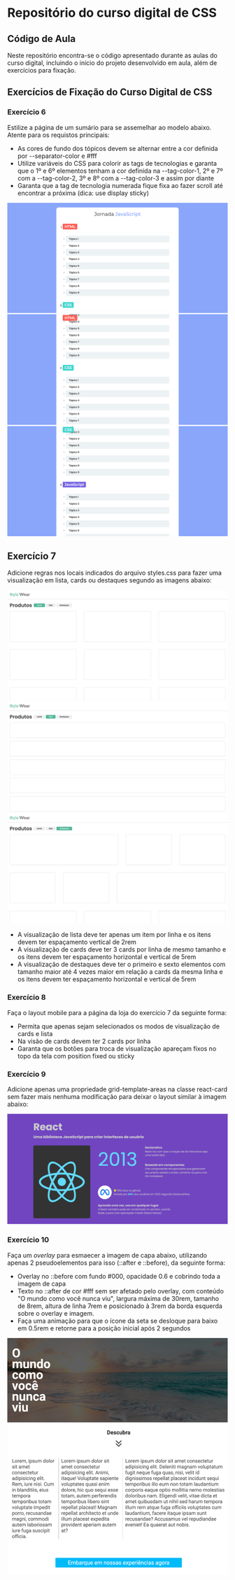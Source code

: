 # Repositório do curso digital de CSS

## Código de Aula
Neste repositório encontra-se o código apresentado durante as aulas do curso digital, incluindo o início do projeto desenvolvido em aula, além de exercícios para fixação.
## Exercícios de Fixação do Curso Digital de CSS

### Exercício 6
Estilize a página de um sumário para se assemelhar ao modelo abaixo. Atente para os requistos principais:
- As cores de fundo dos tópicos devem se alternar entre a cor definida por --separator-color e #fff
- Utilize variáveis do CSS para colorir as tags de tecnologias e garanta que o 1º e 6º elementos tenham a cor definida na --tag-color-1, 2º e 7º com a --tag-color-2, 3º e 8º com a --tag-color-3 e assim por diante
- Garanta que a tag de tecnologia numerada fique fixa ao fazer scroll até encontrar a próxima (dica: use display sticky)

![ex6 p1](./.github/assets/ex-06-p1.png)
![ex6 p2](./.github/assets/ex-06-p2.png)
![ex6 p3](./.github/assets/ex-06-p3.png)

## Exercício 7
Adicione regras nos locais indicados do arquivo styles.css para fazer uma visualização em lista, cards ou destaques segundo as imagens abaixo:

![ex7 p2](./.github/assets/ex-07-p1.png)
![ex7 p2](./.github/assets/ex-07-p2.png)
![ex7 p2](./.github/assets/ex-07-p3.png)

- A visualização de lista deve ter apenas um item por linha e os itens devem ter espaçamento vertical de 2rem
- A visualização de cards deve ter 3 cards por linha de mesmo tamanho e os itens devem ter espaçamento horizontal e vertical de 5rem
- A visualização de destaques deve ter o primeiro e sexto elementos com tamanho maior até 4 vezes maior em relação a cards da mesma linha e os itens devem ter espaçamento horizontal e vertical de 5rem

### Exercício 8
Faça o layout mobile para a página da loja do exercício 7 da seguinte forma:
- Permita que apenas sejam selecionados os modos de visualização de cards e lista
- Na visão de cards devem ter 2 cards por linha
- Garanta que os botões para troca de visualização apareçam fixos no topo da tela com position fixed ou sticky 

### Exercício 9
Adicione apenas uma propriedade grid-template-areas na classe react-card sem fazer mais nenhuma modificação para deixar o layout similar à imagem abaixo:

![ex9](./.github/assets/ex-09.png)

### Exercício 10
Faça um *overlay* para esmaecer a imagem de capa abaixo, utilizando apenas 2 pseudoelementos para isso (::after e ::before), da seguinte forma:
- Overlay no ::before com fundo #000, opacidade 0.6 e cobrindo toda a imagem de capa
- Texto no ::after de cor #fff sem ser afetado pelo overlay, com conteúdo "O mundo como você nunca viu", largura máxima de 30rem, tamanho de 8rem, altura de linha 7rem e posicionado à 3rem da borda esquerda sobre o overlay e imagem.
- Faça uma animação para que o ícone da seta se desloque para baixo em 0.5rem e retorne para a posição inicial após 2 segundos 

![ex10](./.github/assets/ex-10.png)